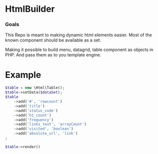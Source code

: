 # HtmlBuilder

### Goals
This Repo is meant to making dynamic html elements easier.
Most of the known component should be available as a set.

Making it possible to build menu, datagrid, table component as objects in PHP. 
And pass them as to you template engine.

# Example

```php
$table = new \Html\Table();
$table->setData($dataSet);
$table
    ->add('#', 'rowcount')
    ->add('title')
    ->add('status_code')
    ->add('h1_count')
    ->add('frequency')
    ->add('links_text', 'arrayCount')
    ->add('visited', 'boolean')
    ->add('absolute_url', 'link')
;
```


```php
$table->render()
```


